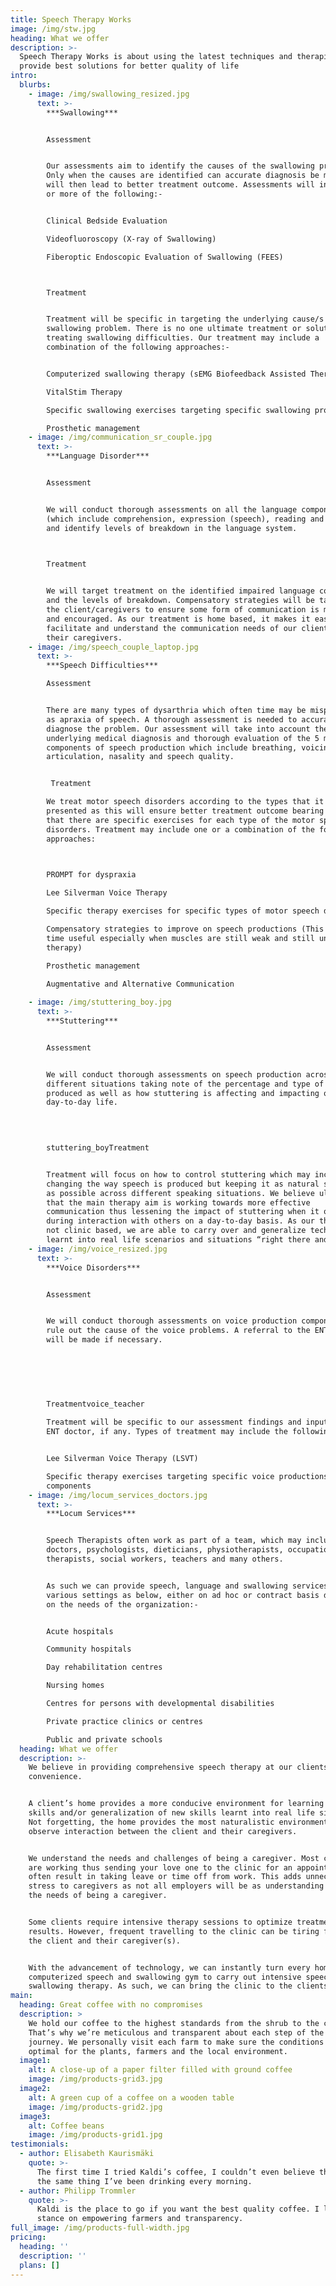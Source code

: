 ```yaml
---
title: Speech Therapy Works
image: /img/stw.jpg
heading: What we offer
description: >-
  Speech Therapy Works is about using the latest techniques and therapies to
  provide best solutions for better quality of life
intro:
  blurbs:
    - image: /img/swallowing_resized.jpg
      text: >-
        ***Swallowing***


        Assessment


        Our assessments aim to identify the causes of the swallowing problem.
        Only when the causes are identified can accurate diagnosis be made which
        will then lead to better treatment outcome. Assessments will include one
        or more of the following:-


        Clinical Bedside Evaluation

        Videofluoroscopy (X-ray of Swallowing)

        Fiberoptic Endoscopic Evaluation of Swallowing (FEES)



        Treatment


        Treatment will be specific in targeting the underlying cause/s of the
        swallowing problem. There is no one ultimate treatment or solution in
        treating swallowing difficulties. Our treatment may include a
        combination of the following approaches:-


        Computerized swallowing therapy (sEMG Biofeedback Assisted Therapy)

        VitalStim Therapy

        Specific swallowing exercises targeting specific swallowing problems

        Prosthetic management
    - image: /img/communication_sr_couple.jpg
      text: >-
        ***Language Disorder***


        Assessment


        We will conduct thorough assessments on all the language components
        (which include comprehension, expression (speech), reading and writing)
        and identify levels of breakdown in the language system.

                                                                                                                        

        Treatment


        We will target treatment on the identified impaired language components
        and the levels of breakdown. Compensatory strategies will be taught to
        the client/caregivers to ensure some form of communication is maintained
        and encouraged. As our treatment is home based, it makes it easier to
        facilitate and understand the communication needs of our clients and
        their caregivers.
    - image: /img/speech_couple_laptop.jpg
      text: >-
        ***Speech Difficulties***

        Assessment 


        There are many types of dysarthria which often time may be misperceived
        as apraxia of speech. A thorough assessment is needed to accurately
        diagnose the problem. Our assessment will take into account the
        underlying medical diagnosis and thorough evaluation of the 5 main
        components of speech production which include breathing, voicing,
        articulation, nasality and speech quality.


         Treatment

        We treat motor speech disorders according to the types that it is
        presented as this will ensure better treatment outcome bearing in mind
        that there are specific exercises for each type of the motor speech
        disorders. Treatment may include one or a combination of the following
        approaches:

         

        PROMPT for dyspraxia

        Lee Silverman Voice Therapy

        Specific therapy exercises for specific types of motor speech disorders

        Compensatory strategies to improve on speech productions (This is often
        time useful especially when muscles are still weak and still undergoing
        therapy)

        Prosthetic management

        Augmentative and Alternative Communication
         
    - image: /img/stuttering_boy.jpg
      text: >-
        ***Stuttering***


        Assessment


        We will conduct thorough assessments on speech production across
        different situations taking note of the percentage and type of stutters
        produced as well as how stuttering is affecting and impacting on
        day-to-day life.

         
         

        stuttering_boyTreatment


        Treatment will focus on how to control stuttering which may include
        changing the way speech is produced but keeping it as natural sounding
        as possible across different speaking situations. We believe ultimately
        that the main therapy aim is working towards more effective
        communication thus lessening the impact of stuttering when it occurs
        during interaction with others on a day-to-day basis. As our therapy is
        not clinic based, we are able to carry over and generalize techniques
        learnt into real life scenarios and situations “right there and then”.
    - image: /img/voice_resized.jpg
      text: >-
        ***Voice Disorders***


        Assessment


        We will conduct thorough assessments on voice production components to
        rule out the cause of the voice problems. A referral to the ENT doctor
        will be made if necessary.

         
         
         
         
         
        Treatmentvoice_teacher

        Treatment will be specific to our assessment findings and input from the
        ENT doctor, if any. Types of treatment may include the following:


        Lee Silverman Voice Therapy (LSVT)

        Specific therapy exercises targeting specific voice productions
        components
    - image: /img/locum_services_doctors.jpg
      text: >-
        ***Locum Services***


        Speech Therapists often work as part of a team, which may include
        doctors, psychologists, dieticians, physiotherapists, occupational
        therapists, social workers, teachers and many others.


        As such we can provide speech, language and swallowing services in
        various settings as below, either on ad hoc or contract basis depending
        on the needs of the organization:-  


        Acute hospitals

        Community hospitals

        Day rehabilitation centres

        Nursing homes

        Centres for persons with developmental disabilities

        Private practice clinics or centres

        Public and private schools
  heading: What we offer
  description: >-
    We believe in providing comprehensive speech therapy at our clients’
    convenience. 


    A client’s home provides a more conducive environment for learning of new
    skills and/or generalization of new skills learnt into real life situations.
    Not forgetting, the home provides the most naturalistic environment to
    observe interaction between the client and their caregivers.


    We understand the needs and challenges of being a caregiver. Most caregivers
    are working thus sending your love one to the clinic for an appointment
    often result in taking leave or time off from work. This adds unnecessary
    stress to caregivers as not all employers will be as understanding towards
    the needs of being a caregiver. 


    Some clients require intensive therapy sessions to optimize treatment
    results. However, frequent travelling to the clinic can be tiring for both
    the client and their caregiver(s).


    With the advancement of technology, we can instantly turn every home into a
    computerized speech and swallowing gym to carry out intensive speech and/or
    swallowing therapy. As such, we can bring the clinic to the clients' home!
main:
  heading: Great coffee with no compromises
  description: >
    We hold our coffee to the highest standards from the shrub to the cup.
    That’s why we’re meticulous and transparent about each step of the coffee’s
    journey. We personally visit each farm to make sure the conditions are
    optimal for the plants, farmers and the local environment.
  image1:
    alt: A close-up of a paper filter filled with ground coffee
    image: /img/products-grid3.jpg
  image2:
    alt: A green cup of a coffee on a wooden table
    image: /img/products-grid2.jpg
  image3:
    alt: Coffee beans
    image: /img/products-grid1.jpg
testimonials:
  - author: Elisabeth Kaurismäki
    quote: >-
      The first time I tried Kaldi’s coffee, I couldn’t even believe that was
      the same thing I’ve been drinking every morning.
  - author: Philipp Trommler
    quote: >-
      Kaldi is the place to go if you want the best quality coffee. I love their
      stance on empowering farmers and transparency.
full_image: /img/products-full-width.jpg
pricing:
  heading: ''
  description: ''
  plans: []
---
```


